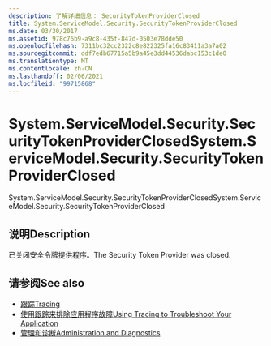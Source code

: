 ```yaml
---
description: 了解详细信息： SecurityTokenProviderClosed
title: System.ServiceModel.Security.SecurityTokenProviderClosed
ms.date: 03/30/2017
ms.assetid: 978c76b9-a9c8-435f-847d-0503e78dde50
ms.openlocfilehash: 7311bc32cc2322c8e822325fa16c83411a3a7a02
ms.sourcegitcommit: ddf7edb67715a5b9a45e3dd44536dabc153c1de0
ms.translationtype: MT
ms.contentlocale: zh-CN
ms.lasthandoff: 02/06/2021
ms.locfileid: "99715868"
---
```

# <a name="systemservicemodelsecuritysecuritytokenproviderclosed"></a><span data-ttu-id="bdae4-103">System.ServiceModel.Security.SecurityTokenProviderClosed</span><span class="sxs-lookup"><span data-stu-id="bdae4-103">System.ServiceModel.Security.SecurityTokenProviderClosed</span></span>

<span data-ttu-id="bdae4-104">System.ServiceModel.Security.SecurityTokenProviderClosed</span><span class="sxs-lookup"><span data-stu-id="bdae4-104">System.ServiceModel.Security.SecurityTokenProviderClosed</span></span>  
  
## <a name="description"></a><span data-ttu-id="bdae4-105">说明</span><span class="sxs-lookup"><span data-stu-id="bdae4-105">Description</span></span>  

 <span data-ttu-id="bdae4-106">已关闭安全令牌提供程序。</span><span class="sxs-lookup"><span data-stu-id="bdae4-106">The Security Token Provider was closed.</span></span>  
  
## <a name="see-also"></a><span data-ttu-id="bdae4-107">请参阅</span><span class="sxs-lookup"><span data-stu-id="bdae4-107">See also</span></span>

- [<span data-ttu-id="bdae4-108">跟踪</span><span class="sxs-lookup"><span data-stu-id="bdae4-108">Tracing</span></span>](index.md)
- [<span data-ttu-id="bdae4-109">使用跟踪来排除应用程序故障</span><span class="sxs-lookup"><span data-stu-id="bdae4-109">Using Tracing to Troubleshoot Your Application</span></span>](using-tracing-to-troubleshoot-your-application.md)
- [<span data-ttu-id="bdae4-110">管理和诊断</span><span class="sxs-lookup"><span data-stu-id="bdae4-110">Administration and Diagnostics</span></span>](../index.md)
